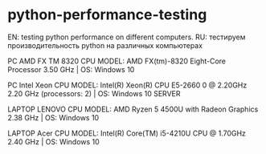 # python-performance-testing
EN: testing python performance on different computers. RU: тестируем производительность python на различных компьютерах

PC AMD FX TM 8320 CPU MODEL: AMD FX(tm)-8320 Eight-Core Processor 3.50 GHz | OS: Windows 10

PC Intel Xeon CPU MODEL: Intel(R) Xeon(R) CPU E5-2660 0 @ 2.20GHz 2.20 GHz (processors: 2) | OS: Windows 10 SERVER

LAPTOP LENOVO CPU MODEL: AMD Ryzen 5 4500U with Radeon Graphics 2.38 GHz | OS: Windows 10

LAPTOP Acer CPU MODEL: Intel(R) Core(TM) i5-4210U CPU @ 1.70GHz 2.40 GHz | OS: Windows 10
